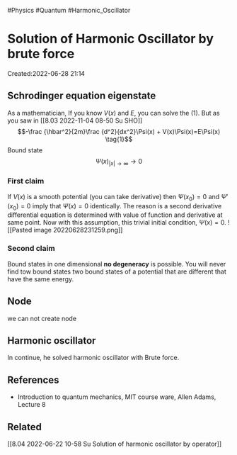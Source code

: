 
#Physics
#Quantum
#Harmonic_Oscillator


# Solution of Harmonic Oscillator by brute force
Created:2022-06-28 21:14


## Schrodinger equation eigenstate

As a mathematician, If you know $V(x)$ and $E$, you can solve the $(1)$. But as you saw in [[8.03 2022-11-04 08-50 Su SHO]]
$$-\frac {\hbar^2}{2m}\frac {d^2}{dx^2}\Psi(x) + V(x)\Psi(x)=E\Psi(x) \tag{1}$$
Bound state
$$\Psi(x)_{|x| \to \infty}\to 0$$
### First claim
If $V(x)$ is a smooth potential (you can take derivative) then $\Psi(x_{0})=0$ and $\Psi'(x_{0})=0$ imply that $\Psi(x)=0$ identically. The reason is a second derivative differential equation is determined with value of function and derivative at same point. Now with this assumption, this trivial initial condition, $\Psi(x)=0$.
![[Pasted image 20220628231259.png]]

### Second claim
Bound states in one dimensional **no degeneracy** is possible. You will never find tow bound states two bound states of a potential that are different that have the same energy.

## Node
we can not create node

## Harmonic oscillator
In continue, he solved harmonic oscillator with Brute force.  



## References
- Introduction to quantum mechanics, MIT course ware, Allen Adams, Lecture 8

## Related
[[8.04 2022-06-22 10-58 Su Solution of harmonic oscillator by operator]]